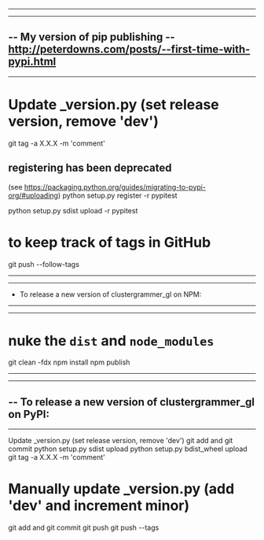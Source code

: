 ----------------------------------------------------------------
----------------------------------------------------------------
-- My version of pip publishing
-- http://peterdowns.com/posts/--first-time-with-pypi.html
----------------------------------------------------------------
----------------------------------------------------------------
# Update _version.py (set release version, remove 'dev')

git tag -a X.X.X -m 'comment'

## registering has been deprecated
(see https://packaging.python.org/guides/migrating-to-pypi-org/#uploading)
python setup.py register -r pypitest

python setup.py sdist upload -r pypitest

# to keep track of tags in GitHub
git push --follow-tags

----------------------------------------------------------------
----------------------------------------------------------------
- To release a new version of clustergrammer_gl on NPM:
----------------------------------------------------------------
----------------------------------------------------------------

# nuke the  `dist` and `node_modules`
git clean -fdx
npm install
npm publish


----------------------------------------------------------------
----------------------------------------------------------------
-- To release a new version of clustergrammer_gl on PyPI:
----------------------------------------------------------------
----------------------------------------------------------------

Update _version.py (set release version, remove 'dev')
git add and git commit
python setup.py sdist upload
python setup.py bdist_wheel upload
git tag -a X.X.X -m 'comment'
# Manually update _version.py (add 'dev' and increment minor)
git add and git commit
git push
git push --tags
